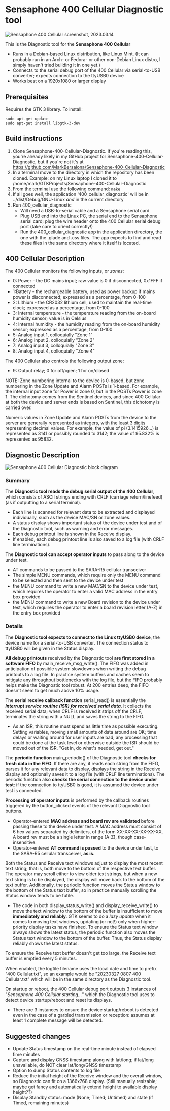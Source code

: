 # Sensaphone 400 Cellular Diagnostic tool
<img src="Sensaphone 400 Cellular Diagnostic 20230314.png" alt="Sensaphone 400 Cellular screenshot, 2023.03.14" />

This is the Diagnostic tool for the <b>Sensaphone 400 Cellular</b>

- Runs in a Debian-based Linux distribution, like Linux Mint. (It can probably run in an Arch- or Fedora- or other non-Debian Linux distro, I simply haven't tried building it in one yet.)
- Connects to the serial debug port of the 400 Cellular via serial-to-USB converter; expects 
connection to the ttyUSB0 device
- Works best on a 1920x1080 or larger display

## Prerequisites
Requires the GTK 3 library. To install:

```
sudo apt-get update
sudo apt-get install libgtk-3-dev
```

## Build instructions
1. Clone Sensaphone-400-Cellular-Diagnostic. If you're reading this, you're already likely in my 
GitHub project for Sensaphone-400-Cellular-Diagnostic, but if you're not it's at 
https://github.com/MarkBersalona/Sensaphone-400-Cellular-Diagnostic
3. In a terminal move to the directory in which the repository has been cloned. Example: on my Linux 
laptop I cloned it to /home/mark/GTKProjects/Sensaphone-400-Cellular-Diagnostic
4. From the terminal use the following command: `make`
5. If all goes well, the application '400_cellular_diagnostic' will be in ../dist/Debug/GNU-Linux *and* in the current directory
6. Run 400_cellular_diagnostic
   - Will need a USB-to-serial cable and a Sensaphone serial card
   - Plug USB end into the Linux PC, the serial end to the Sensaphone serial card; plug the wire header onto the 400 Cellular serial debug port (take care to orient correctly!)
   - Run the 400_cellular_diagnostic app in the application directory, the one with the .glade and .css files. The app expects to find and read these files in the same directory where it itself is located.

## 400 Cellular Description

The 400 Cellular monitors the following inputs, or *zones*:
- 0: Power - the DC mains input; raw value is 0 if disconnected, 0x1FFF if connected
- 1:Battery - the rechargeable battery, used as power backup if mains power is disconnected; expressed as a percentage, from 0-100
- 2: Lithium - the CR2032 lithium cell, used to maintain the real-time clock; expressed as a percentage, from 0-100
- 3: Internal temperature - the temperature reading from the on-board humidity sensor; value is in Celsius
- 4: Internal humidity - the humidity reading from the on-board humidity sensor; expressed as a percentage, from 0-100
- 5: Analog input 1, colloquially "Zone 1"
- 6: Analog input 2, colloquially "Zone 2"
- 7: Analog input 3, colloquially "Zone 3"
- 8: Analog input 4, colloquially "Zone 4"

The 400 Cellular also controls the following output zone:
- 9: Output relay; 0 for off/open; 1 for on/closed

NOTE: Zone numbering internal to the device is 0-based, but zone numbering in the Zone Update and Alarm POSTs is 1-based. For example, the internal input zone for Power is zone 0, but in the POSTs Power is zone 1. The dichotomy comes from the Sentinel devices, and since 400 Cellular at both the device and server ends is based on Sentinel, this dichotomy is carried over.

Numeric values in Zone Update and Alarm POSTs from the device to the server are generally represented as integers, with the least 3 digits representing decimal values. For example, the value of pi (3.1415926...) is represented as 3141 or possibly rounded to 3142; the value of 95.832% is represented as 95832.

## Diagnostic Description

<img src="400 Cellular Diagnostic block diagram.png" alt="Sensaphone 400 Cellular Diagnostic block diagram" />

### Summary

The <b>Diagnostic tool reads the debug serial output of the 400 Cellular</b>, which consists of ASCII strings ending with CRLF (carriage return/linefeed) (as if outputting to a serial terminal).
- Each line is scanned for relevant data to be extracted and displayed individually, such as the device MAC/SN or zone values.
- A status display shows important status of the device under test and of the Diagnostic tool, such as warning and error messages.
- Each debug printout line is shown in the Receive display.
- If enabled, each debug printout line is also saved to a log file (with CRLF line terminations).

The <b>Diagnostic tool can accept operator inputs</b> to pass along to the device under test.
- AT commands to be passed to the SARA-R5 cellular transceiver
- The simple MENU commands, which require only the MENU command to be selected and then sent to the device under test
- the MENU command to write a new MAC/SN to the device under test, which requires the operator to enter a valid MAC address in the entry box provided
- the MENU command to write a new Board revision to the device under test, which requires the operator to enter a board revision letter (A-Z) in the entry box provided

### Details

The <b>Diagnostic tool expects to connect to the Linux ttyUSB0 device</b>, the device name for a serial-to-USB converter. The connection status to ttyUSB0 will be given in the Status display.

<b>All debug printouts</b> received by the Diagnostic tool <b>are first stored in a software FIFO</b> by main_receive_msg_write(). The FIFO was added in anticipation of possible system slowdowns when writing the debug printouts to a log file. In practice system buffers and caches seem to mitigate any throughput bottlenecks with the log file, but the FIFO probably helps make the Diagnostic tool robust. At 200 entries deep, the FIFO doesn't seem to get much above 10% usage.

The <b>serial receive callback function</b> serial_read() is essentially the <em><b>interrupt service routine (ISR) for received serial data</b></em>. It collects the received serial data; when CRLF is received it strips off the CRLF, terminates the string with a NULL and saves the string to the FIFO.
- As an ISR, this routine must spend as little time as possible executing. Setting variables, moving small amounts of data around are OK; time delays or waiting around for user inputs are bad; any processing that could be done at the task level or otherwise outside the ISR should be moved out of the ISR. "Get in, do what's needed, get out."

The <b>periodic function</b> main_periodic() of the Diagnostic tool <b>checks for fresh data in the FIFO</b>. If there are any, it reads each string from the FIFO, parses it for any relevant data to display, displays the string in the Receive display and optionally saves it to a log file (with CRLF line terminations). The periodic function also <b>checks the serial connection to the device under test</b>: if the connection to ttyUSB0 is good, it is assumed the device under test is connected.

<b>Processing of operator inputs</b> is performed by the callback routines triggered by the button_clicked events of the relevant Diagnostic tool buttons.
- Operator-entered <b>MAC address and board rev are validated</b> before passing these to the device under test. A MAC address must consist of 6 hex values separated by delimiters, of the form XX-XX-XX-XX-XX-XX. A board rev must be a single letter in range [A-Z], though case-insensitive.
- Operator-entered <b>AT command is passed</b> to the device under test, to the SARA-R5 cellular transceiver, <b>as is</b>.

Both the Status and Receive text windows adjust to display the most recent text string; that is, both move to the bottom of the respective text buffer. The operator may scroll either to view older text strings, but when a new text string is to be displayed, the display will move back to the bottom of the text buffer. Additionally, the periodic function moves the Status window to the bottom of the Status text buffer, so in practice manually scrolling the Status window tends to be futile.
- The code in both display_status_write() and display_receive_write() to move the text window to the bottom of the buffer is insufficient to move <b>immediately and reliably</b>. GTK seems to do a *lazy update* when it comes to moving text windows, updating (or not!) only when higher-priority display tasks have finished. To ensure the Status text window always shows the latest status, the periodic function also moves the Status text window to the bottom of the buffer. Thus, the Status display reliably shows the latest status.

To ensure the Receive text buffer doesn't get too large, the Receive text buffer is emptied every 5 minutes.

When enabled, the logfile filename uses the local date and time to prefix "400 Cellular.txt", so an example would be "20230327 0807 400 Cellular.txt" which will be in the same directory as the Diagnostic tool.

On startup or reboot, the 400 Cellular debug port outputs 3 instances of "*Sensaphone 400 Cellular starting...*" which the Diagnostic tool uses to detect device startup/reboot and reset its displays.
- There are 3 instances to ensure the device startup/reboot is detected even in the case of a garbled transmission or reception: assumes at least 1 complete message will be detected.


## Suggested changes
- Update Status timestamp on the real-time minute instead of elapsed time minutes
- Capture and display GNSS timestamp along with lat/long; if lat/long unavailable, do NOT clear lat/long/GNSS timestamp
- Option to dump Status contents to log file
- Reduce the initial height of the Receive window and the overall window, so Diagnostic can fit on a 1366x768 display. (Still manually resizable; maybe get fancy and automatically extend height to available display height??)
- Display Standby status: mode (None; Timed; Untimed) and state (if Timed, remaining minutes)